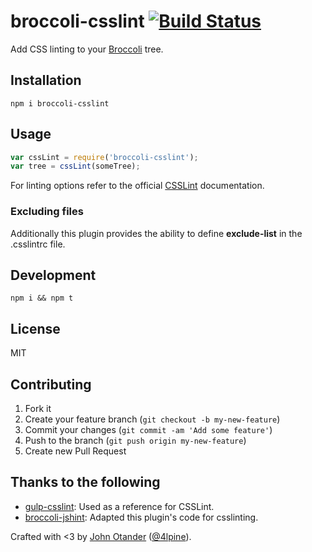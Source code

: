 # broccoli-csslint [![Build Status](https://travis-ci.org/johnotander/broccoli-csslint.svg?branch=master)](https://travis-ci.org/johnotander/broccoli-csslint)

Add CSS linting to your [Broccoli](https://github.com/broccolijs/broccoli) tree.

## Installation

```
npm i broccoli-csslint
```

## Usage

```javascript
var cssLint = require('broccoli-csslint');
var tree = cssLint(someTree);
```

For linting options refer to the official [CSSLint](https://github.com/CSSLint/csslint/wiki/Rules-by-ID) documentation.

### Excluding files

Additionally this plugin provides the ability to define **exclude-list** in the .csslintrc file.

## Development

```
npm i && npm t
```

## License

MIT

## Contributing

1. Fork it
2. Create your feature branch (`git checkout -b my-new-feature`)
3. Commit your changes (`git commit -am 'Add some feature'`)
4. Push to the branch (`git push origin my-new-feature`)
5. Create new Pull Request

## Thanks to the following

* [gulp-csslint](https://github.com/lazd/gulp-csslint): Used as a reference for CSSLint.
* [broccoli-jshint](https://github.com/rwjblue/broccoli-jshint): Adapted this plugin's code for csslinting.

Crafted with <3 by [John Otander](http://johnotander.com) ([@4lpine](https://twitter.com/4lpine)).
